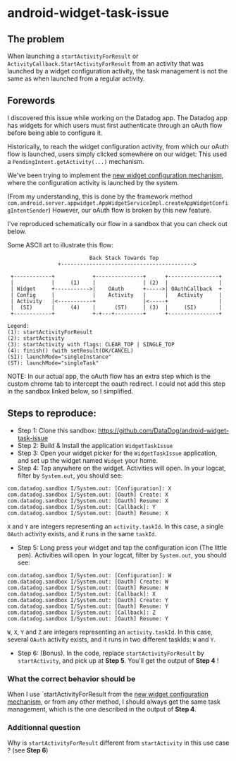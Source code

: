 # android-widget-task-issue

## The problem

When launching a `startActivityForResult` or `ActivityCallback.StartActivityForResult` from an activity that was launched by a widget configuration activity, the task management is not the same as when launched from a regular activity.

## Forewords

I discovered this issue while working on the Datadog app.
The Datadog app has widgets for which users must first authenticate through an oAuth flow before being able to configure it.

Historically, to reach the widget configuration activity, from which our oAuth flow is launched, users simply clicked somewhere on our widget: This used
a `PendingIntent.getActivity(...)` mechanism.

We've been trying to implement the [new widget configuration mechanism](https://developer.android.com/guide/topics/appwidgets/configuration), where the configuration activity is launched by the system.

(From my understanding, this is done by the framework method `com.android.server.appwidget.AppWidgetServiceImpl.createAppWidgetConfigIntentSender`)
However, our oAuth flow is broken by this new feature.

I've reproduced schematically our flow in a sandbox that you can check out below.

Some ASCII art to illustrate this flow:

```
                          Back Stack Towards Top
                +------------------------------------------>

 +------------+            +---------------+      +----------------+     
 |            |     (1)    |               | (2)  |                | 
 | Widget     +----------->|    OAuth      +----->| OAuthCallback  +
 | Config     |            |    Activity   |      |   Activity     |
 | Activity   |<-----------+               |<-----+                |
 |  (SI)      |     (4)    |      (ST)     | (3)  |     (SI)       | 
 +------------+            +-+---+---------+      +----------------+

Legend:
(1): startActivityForResult
(2): startActivity
(3): startActivity with flags: CLEAR_TOP | SINGLE_TOP
(4): finish() (with setResult(OK/CANCEL)
(SI): launchMode="singleInstance"
(ST): launchMode="singleTask"
```
NOTE: In our actual app, the oAuth flow has an extra step which is the custom chrome tab to intercept the oauth redirect.
I could not add this step in the sandbox linked below, so I simplified.


## Steps to reproduce:

- Step 1: Clone this sandbox: https://github.com/DataDog/android-widget-task-issue
- Step 2: Build & Install the application `WidgetTaskIssue`
- Step 3: Open your widget picker for the `WidgetTaskIssue` application, and set up the widget named `Widget` your home.
- Step 4: Tap anywhere on the widget. Activities will open. In your logcat, filter by `System.out`, you should see:

```
com.datadog.sandbox I/System.out: [Configuration]: X
com.datadog.sandbox I/System.out: [Oauth] Create: X
com.datadog.sandbox I/System.out: [Oauth] Resume: X
com.datadog.sandbox I/System.out: [Callback]: Y
com.datadog.sandbox I/System.out: [Oauth] Resume: X
```

`X` and `Y` are integers representing an `activity.taskId`. In this case, a single `OAuth` activity exists, and it runs in the same `taskId`.


- Step 5: Long press your widget and tap the configuration icon (The little pen). Activities will open. In your logcat, filter by `System.out`, you should see:

```
com.datadog.sandbox I/System.out: [Configuration]: W
com.datadog.sandbox I/System.out: [Oauth] Create: W
com.datadog.sandbox I/System.out: [Oauth] Resume: W
com.datadog.sandbox I/System.out: [Callback]: X
com.datadog.sandbox I/System.out: [Oauth] Create: Y
com.datadog.sandbox I/System.out: [Oauth] Resume: Y
com.datadog.sandbox I/System.out: [Callback]: Z
com.datadog.sandbox I/System.out: [Oauth] Resume: Y
```

`W`, `X`, `Y` and `Z` are integers representing an `activity.taskId`. In this case, several `OAuth` activity exists, and it runs in two different taskIds: `W` and `Y`.

- Step 6: (Bonus). In the code, replace `startActivityForResult` by `startActivity`, and pick up at **Step 5**. You'll get the output of **Step 4** !

### What the correct behavior should be

When I use `startActivityForResult from the [new widget configuration mechanism](https://developer.android.com/guide/topics/appwidgets/configuration),
or from any other method, I should always get the same task management, which is the one described in the output of **Step 4**.

### Additionnal question

Why is `startActivityForResult` different from `startActivity` in this use case ? (see **Step 6**)
